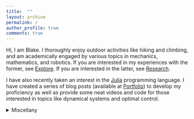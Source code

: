 ```yaml
---
title:  ""
layout: archive
permalink: /
author_profile: true
comments: true
---
```


Hi, I am Blake. I thoroughly enjoy outdoor activities like hiking and climbing, and am academically engaged by various topics in mechanics, mathematics, and robotics. If you are interested in my experiences with the former, see <a href="https://blakerbuchanan.github.io/Explore/">Explore</a>. If you are interested in the latter, see <a href="https://blakerbuchanan.github.io/Research/">Research</a>. 

I have also recently taken an interest in the <a href="https://julialang.org/">Julia</a> programming language. I have created a series of blog posts (available at <a href="https://blakerbuchanan.github.io/portfolio/">Portfolio</a>) to develop my proficiency as well as provide some neat videos and code for those interested in topics like dynamical systems and optimal control.

<details>
  <summary>Miscellany</summary>
  <p>A three-dimensional fractal called the [Mandelbulb](https://en.wikipedia.org/wiki/Mandelbulb) exists and it is beautiful. I find it difficult to stop eating Trader Joe's almond butter granola. </p>

